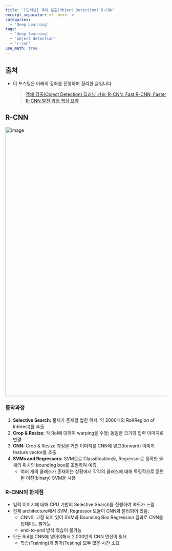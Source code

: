 ```yaml
---
title: '[딥러닝] 객체 검출(Object Detection) R-CNN'
excerpt_separator: <!--more-->
categories:
  - 'Deep Learning'
tags:
  - 'deep learning'
  - 'object detection'
  - 'r-cnn'
use_math: true
---
```


## 출처

- 이 포스팅은 아래의 강좌를 진행하며 정리한 글입니다.
  > [객체 검출(Object Detection) 딥러닝 기술: R-CNN, Fast R-CNN, Faster R-CNN 발전 과정 핵심 요약](https://youtu.be/jqNCdjOB15s)

## R-CNN

<img width="840" alt="image" src="https://user-images.githubusercontent.com/59808674/173185820-6818ba3d-b04a-4109-a952-8f8ea30c803f.png">

### 동작과정

1. **Selective Search:** 물체가 존재할 법한 위치, 약 2000개의 RoI(Region of Interest)를 추출
2. **Crop & Resize:** 각 RoI에 대하여 warping을 수행; 동일한 크기의 입력 이미지로 변경
3. **CNN:** Crop & Resize 과정을 거친 이미지를 CNN에 넣고(forward) 이미지 feature vector를 추출
4. **SVMs and Regressors:** SVM으로 Classification을, Regressor로 정확한 물체의 위치의 bounding box를 조절하여 예측
    - 여러 개의 클래스가 존재하는 상황에서 각각의 클래스에 대해 독립적으로 훈련된 이진(binary) SVM을 사용
### R-CNN의 한계점
- 입력 이미지에 대해 CPU 기반의 Selective Search를 진행하여 속도가 느림
- 전체 architecture에서 SVM, Regressor 모듈이 CNN과 분리되어 있음;
  - CNN이 고정 되어 있어 SVM과 Bounding Box Regression 결과로 CNN를 업데이트 불가능
  - end-to-end 방식 학습이 불가능
- 모든 RoI를 CNN에 넣어야해서 2,000번의 CNN 연산이 필요
  - 학습(Training)과 평가(Testing) 모두 많은 시간 소요